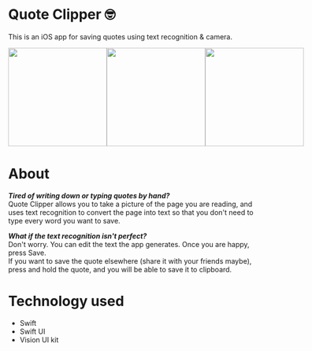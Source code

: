 # Quote Clipper :nerd_face:	
<p>This is an iOS app for saving quotes using text recognition &amp; camera. </p>

<div style="display:flex;justify-content:space-between;width:100%">
<img src="https://github.com/yuriko-coder/quote-clipper/blob/main/quoteClipper/screenshots/home.png" width=200/>
<img src="https://github.com/yuriko-coder/quote-clipper/blob/main/quoteClipper/screenshots/quotelist.png" width=200/>
<img src="https://github.com/yuriko-coder/quote-clipper/blob/main/quoteClipper/screenshots/quotepage.png" width=200/>
</div>


# About
***Tired of writing down or typing quotes by hand?***</br>
Quote Clipper allows you to take a picture of the page you are reading, and uses text recognition to convert the page into text so that you don't need to type every word you want to save.

***What if the text recognition isn't perfect?***</br>
Don't worry. You can edit the text the app generates. Once you are happy, press Save.</br>
If you want to save the quote elsewhere (share it with your friends maybe), press and hold the quote, and you will be able to save it to clipboard.


# Technology used
* Swift
* Swift UI
* Vision UI kit
